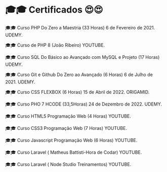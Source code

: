 # 🎓🎓 Certificados 😍😍

🎓🎓 Curso PHP Do Zero a Maestria (33 Horas) 6 de Fevereiro de 2021. UDEMY.

🎓🎓 Curso de PHP 8 (João Ribeiro) YOUTUBE.

🎓🎓 Curso SQL Do Básico ao Avançado com MySQL e Projeto (17 Horas) UDEMY.

🎓🎓 Curso Git e Github Do Zero ao Avançado (6 Horas) 6 de Julho de 2021. UDEMY.

🎓🎓 Curso CSS FLEXBOX (6 Horas) 15 de Abril de 2022. ORIGAMID.

🎓🎓 Curso PHO 7 HCODE (33,5Horas) 24 de Dezembro de 2022. UDEMY.

🎓🎓 Curso HTML5 Programação Web (4 Horas) YOUTUBE.

🎓🎓 Curso CSS3 Programação Web (7 Horas) YOUTUBE.

🎓🎓 Curso Javascript Programação Web (6 Horas) YOUTUBE.

🎓🎓 Curso Laravel ( Matheus Battisti-Hora de Codar) YOUTUBE.

🎓🎓 Curso Laravel ( Node Studio Treinamentos) YOUTUBE.
